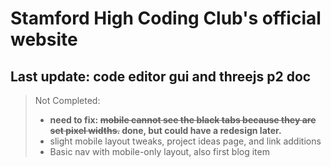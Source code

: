 # Stamford High Coding Club's official website

**Last update: code editor gui and threejs p2 doc**
---
> Not Completed:
> - **need to fix: ~~mobile cannot see the black tabs because they are set pixel widths.~~ done, but could have a redesign later.**
> - slight mobile layout tweaks, project ideas page, and link additions
> - Basic nav with mobile-only layout, also first blog item
<!--
**stamfordhighcoding/stamfordhighcoding** is a ✨ _special_ ✨ repository because its `README.md` (this file) appears on your GitHub profile.

Here are some ideas to get you started:

- 🔭 I’m currently working on ...
- 🌱 I’m currently learning ...
- 👯 I’m looking to collaborate on ...
- 🤔 I’m looking for help with ...
- 💬 Ask me about ...
- 📫 How to reach me: ...
- 😄 Pronouns: ...
- ⚡ Fun fact: ...
-->
